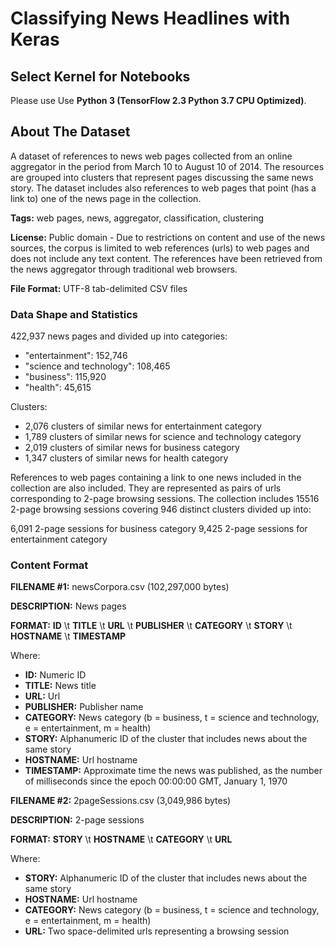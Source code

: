 # Classifying News Headlines with Keras

## Select Kernel for Notebooks

Please use Use **Python 3 (TensorFlow 2.3 Python 3.7 CPU Optimized)**.

## About The Dataset

A dataset of references to news web pages collected from an online aggregator in the period from March 10 to August 10 of 2014. The resources are grouped into clusters that represent pages discussing the same news story. The dataset includes also references to web pages that point (has a link to) one of the news page in the collection.

**Tags:** web pages, news, aggregator, classification, clustering

**License:** Public domain - Due to restrictions on content and use of the news sources, the corpus is limited to web references (urls) to web pages and does not include any text content. The references have been retrieved from the news aggregator through traditional web browsers. 

**File Format:** UTF-8 tab-delimited CSV files

### Data Shape and Statistics

422,937 news pages and divided up into categories:

- "entertainment": 152,746
- "science and technology": 108,465
- "business": 115,920
- "health": 45,615

Clusters:

- 2,076 clusters of similar news for entertainment category
- 1,789 clusters of similar news for science and technology category
- 2,019 clusters of similar news for business category
- 1,347 clusters of similar news for health category

References to web pages containing a link to one news included in the collection are also included. They are represented as pairs of urls corresponding to 2-page browsing sessions. The collection includes 15516 2-page browsing sessions covering 946 distinct clusters divided up into:

6,091 2-page sessions for business category
9,425 2-page sessions for entertainment category

### Content Format

**FILENAME #1:** newsCorpora.csv (102,297,000 bytes)

**DESCRIPTION:** News pages

**FORMAT:** **ID** \t **TITLE** \t **URL** \t **PUBLISHER** \t **CATEGORY** \t **STORY** \t **HOSTNAME** \t **TIMESTAMP**

Where:

- **ID:** Numeric ID
- **TITLE:** News title 
- **URL:** Url
- **PUBLISHER:** Publisher name
- **CATEGORY:** News category (b = business, t = science and technology, e = entertainment, m = health)
- **STORY:** Alphanumeric ID of the cluster that includes news about the same story
- **HOSTNAME:** Url hostname
- **TIMESTAMP:** Approximate time the news was published, as the number of milliseconds since the epoch 00:00:00 GMT, January 1, 1970


**FILENAME #2:** 2pageSessions.csv (3,049,986 bytes)

**DESCRIPTION:** 2-page sessions

**FORMAT:** **STORY** \t **HOSTNAME** \t **CATEGORY** \t **URL**

Where:
- **STORY:** Alphanumeric ID of the cluster that includes news about the same story
- **HOSTNAME:** Url hostname
- **CATEGORY:** News category (b = business, t = science and technology, e = entertainment, m = health)
- **URL:** Two space-delimited urls representing a browsing session
